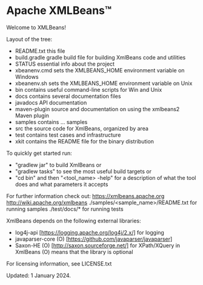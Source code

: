 <!--
  - Licensed to the Apache Software Foundation (ASF) under one
  - or more contributor license agreements.  See the NOTICE file
  - distributed with this work for additional information
  - regarding copyright ownership.  The ASF licenses this file
  - to you under the Apache License, Version 2.0 (the
  - "License"); you may not use this file except in compliance
  - with the License.  You may obtain a copy of the License at
  -
  -   http://www.apache.org/licenses/LICENSE-2.0
  -
  - Unless required by applicable law or agreed to in writing,
  - software distributed under the License is distributed on an
  - "AS IS" BASIS, WITHOUT WARRANTIES OR CONDITIONS OF ANY
  - KIND, either express or implied.  See the License for the
  - specific language governing permissions and limitations
  - under the License.
  -->

# Apache XMLBeans™

Welcome to XMLBeans!

Layout of the tree:
- README.txt    this file
- build.gradle  gradle build file for building XmlBeans code and utilities
- STATUS        essential info about the project
- xbeanenv.cmd  sets the XMLBEANS_HOME environment variable on Windows
- xbeanenv.sh   sets the XMLBEANS_HOME environment variable on Unix
- bin           contains useful command-line scripts for Win and Unix
- docs          contains several documentation files
- javadocs      API documentation
- maven-plugin  source and documentation on using the xmlbeans2 Maven plugin
- samples       contains ... samples
- src           the source code for XmlBeans, organized by area
- test          contains test cases and infrastructure
- xkit          contains the README file for the binary distribution

To quickly get started run:
* "gradlew jar" to build XmlBeans or
* "gradlew tasks" to see the most useful build targets or
* "cd bin" and then "<tool_name> -help" for a description of what the
     tool does and what parameters it accepts
 
For further information check out:
https://xmlbeans.apache.org
http://wiki.apache.org/xmlbeans
./samples/<sample_name>/README.txt  for running samples
./test/docs/*                       for running tests

XmlBeans depends on the following external libraries:
- log4j-api [https://logging.apache.org/log4j/2.x/] for logging
- javaparser-core (O) [https://github.com/javaparser/javaparser]
- Saxon-HE (O) [http://saxon.sourceforge.net/] for XPath/XQuery in XmlBeans
(O) means that the library is optional

For licensing information, see LICENSE.txt

Updated: 1 January 2024.
